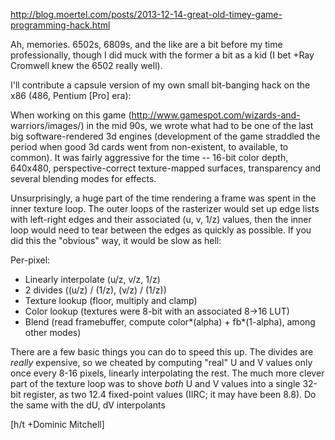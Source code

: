 http://blog.moertel.com/posts/2013-12-14-great-old-timey-game-programming-hack.html

Ah, memories. 6502s, 6809s, and the like are a bit before my time
professionally, though I did muck with the former a bit as a kid (I bet +Ray
Cromwell knew the 6502 really well).

I'll contribute a capsule version of my own small bit-banging hack on the x86
(486, Pentium [Pro] era):

When working on this game (http://www.gamespot.com/wizards-and-
warriors/images/) in the mid 90s, we wrote what had to be one of the last big
software-rendered 3d engines (development of the game straddled the period when
good 3d cards went from non-existent, to available, to common). It was fairly
aggressive for the time -- 16-bit color depth, 640x480, perspective-correct
texture-mapped surfaces, transparency and several blending modes for effects.

Unsurprisingly, a huge part of the time rendering a frame was spent in the
inner texture loop. The outer loops of the rasterizer would set up edge lists
with left-right edges and their associated (u, v, 1/z) values, then the inner
loop would need to tear between the edges as quickly as possible. If you did
this the "obvious" way, it would be slow as hell:

Per-pixel:
- Linearly interpolate (u/z, v/z, 1/z)
- 2 divides ((u/z) / (1/z), (v/z) / (1/z))
- Texture lookup (floor, multiply and clamp)
- Color lookup (textures were 8-bit with an associated 8->16 LUT)
- Blend (read framebuffer, compute color*(alpha) + fb*(1-alpha), among other modes)

There are a few basic things you can do to speed this up. The divides are *really*
expensive, so we cheated by computing "real" U and V values only once every 8-16
pixels, linearly interpolating the rest. The much more clever part of the texture
loop was to shove *both* U and V values into a single 32-bit register, as two
12.4 fixed-point values (IIRC; it may have been 8.8). Do the same with the dU, dV
interpolants

[h/t +Dominic Mitchell]
